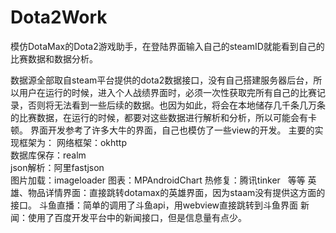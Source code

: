 # Dota2Work
模仿DotaMax的Dota2游戏助手，在登陆界面输入自己的steamID就能看到自己的比赛数据和数据分析。

数据源全部取自steam平台提供的dota2数据接口，没有自己搭建服务器后台，所以用户在运行的时候，进入个人战绩界面时，必须一次性获取完所有自己的比赛记录，否则将无法看到一些后续的数据。也因为如此，将会在本地储存几千条几万条的比赛数据，在运行的时候，都要对这些数据进行解析和分析，所以可能会有卡顿。
界面开发参考了许多大牛的界面，自己也模仿了一些view的开发。
主要的实现框架为：
网络框架：okhttp  
数据库保存：realm  
json解析：阿里fastjson  
图片加载：imageloader 
图表：MPAndroidChart
热修复：腾讯tinker   等等
英雄、物品详情界面：直接跳转dotamax的英雄界面，因为staam没有提供这方面的接口。
斗鱼直播：简单的调用了斗鱼api，用webview直接跳转到斗鱼界面
新闻：使用了百度开发平台中的新闻接口，但是信息量有点少。

